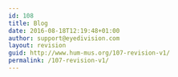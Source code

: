 ```yaml
---
id: 108
title: Blog
date: 2016-08-18T12:19:48+01:00
author: support@eyedivision.com
layout: revision
guid: http://www.hum-mus.org/107-revision-v1/
permalink: /107-revision-v1/
---
```

